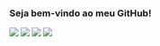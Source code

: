### Seja bem-vindo ao meu GitHub!

![](https://img.shields.io/badge/IDE-Visual%20Studio-68217A?style=for-the-badge&logo=visualstudio)
![](https://img.shields.io/badge/Linguagem-C%23-9B4F96?style=for-the-badge&logo=csharp)
![](https://img.shields.io/badge/Plataforma-.NET-5C2D91?style=for-the-badge&logo=dotnet)
![](https://img.shields.io/badge/DBMS-MySQL-CC2927?style=for-the-badge&logo=mysql)
